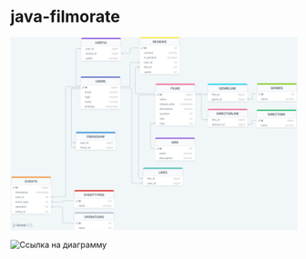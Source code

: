 # java-filmorate

![Диаграмма для Filmorate](src/main/resources/img/DBDiagram.png)

![Ссылка на диаграмму](https://drawsql.app/teams/perfectteam/diagrams/filmorate-team-5)


